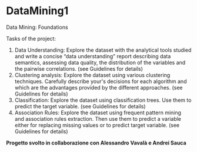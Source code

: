 # DataMining1
Data Mining: Foundations

Tasks of the project:
1. Data Understanding: Explore the dataset with the analytical tools studied and write a concise “data understanding” report describing data semantics, assessing data quality, the distribution of the variables and the pairwise correlations. (see Guidelines for details)
2. Clustering analysis: Explore the dataset using various clustering techniques. Carefully describe your's decisions for each algorithm and which are the advantages provided by the different approaches. (see Guidelines for details)
3. Classification: Explore the dataset using classification trees. Use them to predict the target variable. (see Guidelines for details)
4. Association Rules: Explore the dataset using frequent pattern mining and association rules extraction. Then use them to predict a variable either for replacing missing values or to predict target variable. (see Guidelines for details)

**Progetto svolto in collaborazione con Alessandro Vavalà e Andrei Sauca**

